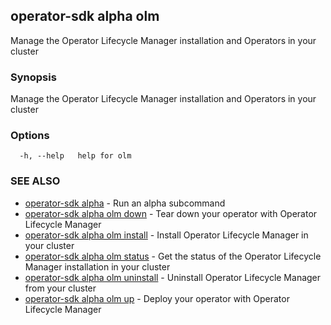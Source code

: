 ## operator-sdk alpha olm

Manage the Operator Lifecycle Manager installation and Operators in your cluster

### Synopsis

Manage the Operator Lifecycle Manager installation and Operators in your cluster

### Options

```
  -h, --help   help for olm
```

### SEE ALSO

* [operator-sdk alpha](operator-sdk_alpha.md)	 - Run an alpha subcommand
* [operator-sdk alpha olm down](operator-sdk_alpha_olm_down.md)	 - Tear down your operator with Operator Lifecycle Manager
* [operator-sdk alpha olm install](operator-sdk_alpha_olm_install.md)	 - Install Operator Lifecycle Manager in your cluster
* [operator-sdk alpha olm status](operator-sdk_alpha_olm_status.md)	 - Get the status of the Operator Lifecycle Manager installation in your cluster
* [operator-sdk alpha olm uninstall](operator-sdk_alpha_olm_uninstall.md)	 - Uninstall Operator Lifecycle Manager from your cluster
* [operator-sdk alpha olm up](operator-sdk_alpha_olm_up.md)	 - Deploy your operator with Operator Lifecycle Manager

